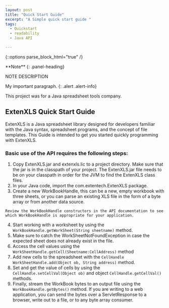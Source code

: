 ```yaml
---
layout: post
title: "Quick Start Guide"
excerpt: "A Simple quick start guide "
tags:
  - Quickstart
  - readability
  - Java API

---
```


{::options parse_block_html="true" /}

<div class="panel panel-info">
**Note**
{: .panel-heading}
<div class="panel-body">

NOTE DESCRIPTION

</div>
</div>
My important paragraph.
{: .alert .alert-info}

This project was for a Java spreadsheet tools company.


## ExtenXLS Quick Start Guide

ExtenXLS is a Java spreadsheet library designed for developers familiar with the Java syntax, spreadsheet programs, and the concept of file templates. This Guide is intended to get you started quickly programming with ExtenXLS.

### Basic use of the API requires the following steps:

1. Copy ExtenXLS.jar and extenxls.lic to a project directory. Make sure that the jar is in the classpath of your project. The ExtenXLS.jar file  needs to be on your classpath in order for the JVM to find the ExtenXLS class files.
2. In your Java code, import the com.extentech.ExtenXLS package.
3. Create a new WorkBookHandle, this can be a new, empty workbook with three sheets, or you can parse an existing XLS file in the form of a byte array or from another data source.

````
Review the WorkBookHandle constructors in the API documentation to see which WorkBookHandle is appropriate for your application.
````
4. Start working with a worksheet by using the `WorkBookHandle.getWorkSheet(String sheetname)` method.
5. Make sure to catch the WorkSheetNotFoundException in case the expected sheet does not already exist in the file.
6. Access the cell values using the `WorkSheetHandle.getCell(Sheetname:CellAddress)` method
7. Add new cells to the spreadsheet with the `CellHandle WorkSheetHandle.add(Object ob, String address)` method.
8. Set and get the value of cells by using the `CellHandle.setCellVal(Object ob)` and object `CellHandle.getCellVal()` methods.
9. Finally, stream the WorkBook bytes to an output file using the `WorkBookHandle.getBytes()` method. If you are writing to a web application, you can send the bytes over a ServletResponse to a browser, write out to a file, or to any byte array consumer.

<style>
.alert-info {
  color: rgb(49,112,143) !important;
}
</style>
